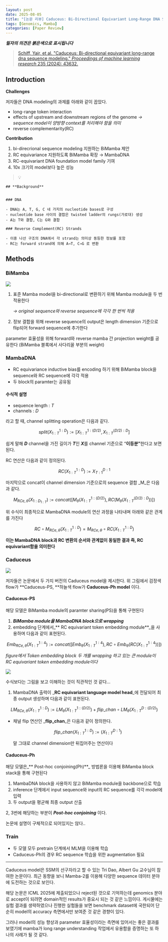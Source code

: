 ```yaml
---
layout: post
date: 2025-08-05
title: "[논문 리뷰] Caduceus: Bi-Directional Equivariant Long-Range DNA Sequence Modeling"
tags: [Genomics, Mamba]
categories: [Paper Review]
---
```


<span class="notion-red">_**필자의 의견은 붉은색으로 표시됩니다**_</span>


> [Schiff, Yair, et al. "Caduceus: Bi-directional equivariant long-range dna sequence modeling." ](https://pmc.ncbi.nlm.nih.gov/articles/PMC12189541/)[_Proceedings of machine learning research_](https://pmc.ncbi.nlm.nih.gov/articles/PMC12189541/)[ 235 (2024): 43632.](https://pmc.ncbi.nlm.nih.gov/articles/PMC12189541/)



## Introduction


**Challenges**


저자들은 DNA modeling의 과제를 아래와 같이 꼽았다.

- long-range token interaction
- effects of upstream and downstream regions of the genome 
_→ sequence model이 양방향 context를 처리해야 함을 의미_
- reverse complementarity(RC)

**Contribution**

1. bi-direcrional sequence modeling 지원하는 BiMamba 제안
1. RC equivariance 지원하도록 BiMamba 확장 → MambaDNA
1. RC-equivariant DNA foundation model family 기여
1. 10x 크기의 model보다 높은 성능

> 💡 


	## **Background**


	### DNA

	- DNA는 A, T, G, C 네 가지의 nucleotide bases로 구성
	- nucleotide base 사이의 결합은 twisted ladder의 rungs(가로대) 생성
	- A는 T와 결합, C는 G와 결합

	### Reverse Complement(RC) Strands

	- 이중 나선 구조의 DNA에서 각 strand는 의미상 동등한 정보를 포함
	- RC는 forward strand에 의해 A→T, C→G 로 변환


## Methods



### BiMamba


![](https://prod-files-secure.s3.us-west-2.amazonaws.com/542b861c-36a8-4051-84e5-8804b6728dba/2c247d59-7815-4980-99f0-8f0d21f445a7/image.png?X-Amz-Algorithm=AWS4-HMAC-SHA256&X-Amz-Content-Sha256=UNSIGNED-PAYLOAD&X-Amz-Credential=ASIAZI2LB466YGPFXKB7%2F20250918%2Fus-west-2%2Fs3%2Faws4_request&X-Amz-Date=20250918T220112Z&X-Amz-Expires=3600&X-Amz-Security-Token=IQoJb3JpZ2luX2VjEEkaCXVzLXdlc3QtMiJHMEUCIFIo1HVHRnSyJECVDkXRzAKPLCJ9l1YvvVbTUT%2BmLY8kAiEAwi9ajl5dV3FdRAqEU17tQfp%2BWaiK9LWBtd0K24SSY%2FYqiAQIwv%2F%2F%2F%2F%2F%2F%2F%2F%2F%2FARAAGgw2Mzc0MjMxODM4MDUiDNqvoy7XPNsI334N7SrcAzb%2BY%2B2oG%2FV9mPRYNETwErwsTljaF9Fw5iuEsP73CzVzhKNkzob3CLWoZwh%2Fr%2BCSW5oCCActgOkJsn2ZR3qewYX%2F39ZbiHn6OudujhWH1utL2hcHx717lqYjn1WIPh0gLhCADXQOfHwVrc%2FdeseD%2FdEV3bO8SHvum6xHWvYiVFiNNPIHZkFupiV50m71IYSLJm372dX7FQVGAkUEQZsP5kKs32%2BTG%2FufLHQY6LYxJtG21aDmTZgmJFEz%2BVCGvp2RJpx%2BC3eSBv9Qvo5TieTa%2FOl4QjjoUtnyJsARW8g9jfx4cJ7EyalyLmEG06lsHZkxO87niZ9EklyGfqiDA17dNHsS5y7Lq7s98Z1mXmt1QF2M2UUdSK7iVmk%2FfxGwMQqGxCyNSmGxPccGdYapSWgYh4qXkHDGJMpR271aDxqRL173uhi0lX36iZ7SN%2FFsD%2FtcyCY8UdpZFQDl%2BB8wyHad5pwWy7XZyqdMuHKvOPuDriWBzxxKVGfVQYIpZbS2j7YNvhZas0EcOJFhUAQqpD9oHmmyrz72KRqCWtXaevYxRt3MUkKictpMyN6nyFoRwHzMG5OAUjc3W%2B5%2BTfAM%2BVbUZAxNz8T%2BMb9Ofiq6WhmVim%2Bo0bx0YTBWBV2Vo2%2B6MPP5sMYGOqUBL5AUNsXuepZBHldr%2BLsUWlBFJRS%2Fhjs7WQplCKcWPRF4sh3atT6bJ9V2SsGS%2FrR9gZQwT4g7Gub6wx6VOPSM0ggogw7IvfNA%2BRpzBnPZyy756jfVwaXg0AgZSidHhTIv7O3aiKs2FCL2SPTQXTjqFave%2Br4f4xMg1iAX%2BeAdUpHHji%2FzTY1q0IN%2BFPQuKJrTAd1ejv9H0KBp6L%2BHpDQMW1q4x7AA&X-Amz-Signature=0db6b9d985dcbc481ba746a290bbde80ee2327f00d3f5947ebebce705a0cd143&X-Amz-SignedHeaders=host&x-amz-checksum-mode=ENABLED&x-id=GetObject)

1. 표준 Mamba model을 bi-directional로 변환하기 위해 Mamba module을 두 번 적용한다

	_→ original sequence와 reverse sequence에 각각 한 번씩 적용_

1. 정보 결합을 위해 reverse sequence의 output은 length dimension 기준으로 flip되어 forward sequence에 추가한다

parameter 효율성을 위해 forward와 reverse mamba 간 projection weight를 공유한다 (BiMamba 블록에서 사다리꼴 부분의 weight)



### MambaDNA

- RC equivariance inductive bias를 encoding 하기 위해 BiMamba block을 sequence와 RC sequence에 각각 적용
- 두 block의 paramter는 공유됨


#### 수식적 설명

- sequence length : _T_
- channels : _D_

라고 할 때,  channel splitting operation은 다음과 같다.


$$
split(X^{1:D}_{1:T}):=[X^{1:(D/2)}_{1:T},X^{(D/2):D}_{1:T}]
$$


<span class="notion-red">쉽게 말해 </span><span class="notion-red">_**D**_</span><span class="notion-red"> channel을 가진 길이가 </span><span class="notion-red">_**T**_</span><span class="notion-red">인 </span><span class="notion-red">_**X**_</span><span class="notion-red">를 channel 기준으로 “</span><span class="notion-red">**이등분”**</span><span class="notion-red">한다고 보면 된다.</span>


RC 연산은 다음과 같이 정의된다.


$$
RC(X^{1:D}_{1:T}):=X^{D:1}_{T:1}
$$


마지막으로 concat이 channel dimension 기준으로의 sequence 결합 _M_은 다음과 같다.


$$
M_{RCe,\theta}(X_{1:D_{1:T}}):=concat([M_{\theta}(X^{1:(D/2)}_{1:T}),RC(M_{\theta}(X^{(D/2):D}_{1:T}))])
$$


위 수식이 최종적으로 MambaDNA module의 연산 과정을 나타내며 아래와 같은 관계를 가진다


$$
RC\circ M_{RCe,\theta}(X^{1:D}_{1:T}) = M_{RCe,\theta} \circ RC(X^{1:D}_{1:T})
$$


**이는 MambaDNA block과 RC 변환의 순서와 관계없이 동일한 결과 즉, RC equivariant함을 의미한다**



### Caduceus


![](https://prod-files-secure.s3.us-west-2.amazonaws.com/542b861c-36a8-4051-84e5-8804b6728dba/f94a60d7-8145-473b-aef9-7c68d3ec604a/image.png?X-Amz-Algorithm=AWS4-HMAC-SHA256&X-Amz-Content-Sha256=UNSIGNED-PAYLOAD&X-Amz-Credential=ASIAZI2LB466YGPFXKB7%2F20250918%2Fus-west-2%2Fs3%2Faws4_request&X-Amz-Date=20250918T220113Z&X-Amz-Expires=3600&X-Amz-Security-Token=IQoJb3JpZ2luX2VjEEkaCXVzLXdlc3QtMiJHMEUCIFIo1HVHRnSyJECVDkXRzAKPLCJ9l1YvvVbTUT%2BmLY8kAiEAwi9ajl5dV3FdRAqEU17tQfp%2BWaiK9LWBtd0K24SSY%2FYqiAQIwv%2F%2F%2F%2F%2F%2F%2F%2F%2F%2FARAAGgw2Mzc0MjMxODM4MDUiDNqvoy7XPNsI334N7SrcAzb%2BY%2B2oG%2FV9mPRYNETwErwsTljaF9Fw5iuEsP73CzVzhKNkzob3CLWoZwh%2Fr%2BCSW5oCCActgOkJsn2ZR3qewYX%2F39ZbiHn6OudujhWH1utL2hcHx717lqYjn1WIPh0gLhCADXQOfHwVrc%2FdeseD%2FdEV3bO8SHvum6xHWvYiVFiNNPIHZkFupiV50m71IYSLJm372dX7FQVGAkUEQZsP5kKs32%2BTG%2FufLHQY6LYxJtG21aDmTZgmJFEz%2BVCGvp2RJpx%2BC3eSBv9Qvo5TieTa%2FOl4QjjoUtnyJsARW8g9jfx4cJ7EyalyLmEG06lsHZkxO87niZ9EklyGfqiDA17dNHsS5y7Lq7s98Z1mXmt1QF2M2UUdSK7iVmk%2FfxGwMQqGxCyNSmGxPccGdYapSWgYh4qXkHDGJMpR271aDxqRL173uhi0lX36iZ7SN%2FFsD%2FtcyCY8UdpZFQDl%2BB8wyHad5pwWy7XZyqdMuHKvOPuDriWBzxxKVGfVQYIpZbS2j7YNvhZas0EcOJFhUAQqpD9oHmmyrz72KRqCWtXaevYxRt3MUkKictpMyN6nyFoRwHzMG5OAUjc3W%2B5%2BTfAM%2BVbUZAxNz8T%2BMb9Ofiq6WhmVim%2Bo0bx0YTBWBV2Vo2%2B6MPP5sMYGOqUBL5AUNsXuepZBHldr%2BLsUWlBFJRS%2Fhjs7WQplCKcWPRF4sh3atT6bJ9V2SsGS%2FrR9gZQwT4g7Gub6wx6VOPSM0ggogw7IvfNA%2BRpzBnPZyy756jfVwaXg0AgZSidHhTIv7O3aiKs2FCL2SPTQXTjqFave%2Br4f4xMg1iAX%2BeAdUpHHji%2FzTY1q0IN%2BFPQuKJrTAd1ejv9H0KBp6L%2BHpDQMW1q4x7AA&X-Amz-Signature=80f793d5fe39bf0a904e92556dab6743f99705a9c69fad5e390ce32e545bd752&X-Amz-SignedHeaders=host&x-amz-checksum-mode=ENABLED&x-id=GetObject)


저자들은 논문에서 두 가지 버전의 Caduceus model을 제시한다. 위 그림에서 검정색 flow가 **Caduceus-PS, **하늘색 flow가 **Caduceus-Ph model** 이다.



#### Caduceus-PS


해당 모델은 BiMamba module의 paramter sharing(PS)을 통해 구현된다

1. _**BiMamba module을 MambaDNA block으로 wrapping**_
1. embedding 단계에서_** RC equivariant token embedding module**_을 사용하며 다음과 같이 표현된다.

$$
Emb_{RCe,\theta}(X^{1:4}_{1:T}):=concat([Emb_{\theta}(X^{1:4}_{1:T}),RC \circ Emb_{\theta}(RC(X^{1:4}_{1:T}))])
$$


_figure에서 Token embedding block 두 개를 wrapping 하고 있는 큰 module이 RC equivariant token embedding module이다_


![](https://prod-files-secure.s3.us-west-2.amazonaws.com/542b861c-36a8-4051-84e5-8804b6728dba/b175e4da-71eb-4e91-8c23-a06dabe673c9/image.png?X-Amz-Algorithm=AWS4-HMAC-SHA256&X-Amz-Content-Sha256=UNSIGNED-PAYLOAD&X-Amz-Credential=ASIAZI2LB466YGPFXKB7%2F20250918%2Fus-west-2%2Fs3%2Faws4_request&X-Amz-Date=20250918T220113Z&X-Amz-Expires=3600&X-Amz-Security-Token=IQoJb3JpZ2luX2VjEEkaCXVzLXdlc3QtMiJHMEUCIFIo1HVHRnSyJECVDkXRzAKPLCJ9l1YvvVbTUT%2BmLY8kAiEAwi9ajl5dV3FdRAqEU17tQfp%2BWaiK9LWBtd0K24SSY%2FYqiAQIwv%2F%2F%2F%2F%2F%2F%2F%2F%2F%2FARAAGgw2Mzc0MjMxODM4MDUiDNqvoy7XPNsI334N7SrcAzb%2BY%2B2oG%2FV9mPRYNETwErwsTljaF9Fw5iuEsP73CzVzhKNkzob3CLWoZwh%2Fr%2BCSW5oCCActgOkJsn2ZR3qewYX%2F39ZbiHn6OudujhWH1utL2hcHx717lqYjn1WIPh0gLhCADXQOfHwVrc%2FdeseD%2FdEV3bO8SHvum6xHWvYiVFiNNPIHZkFupiV50m71IYSLJm372dX7FQVGAkUEQZsP5kKs32%2BTG%2FufLHQY6LYxJtG21aDmTZgmJFEz%2BVCGvp2RJpx%2BC3eSBv9Qvo5TieTa%2FOl4QjjoUtnyJsARW8g9jfx4cJ7EyalyLmEG06lsHZkxO87niZ9EklyGfqiDA17dNHsS5y7Lq7s98Z1mXmt1QF2M2UUdSK7iVmk%2FfxGwMQqGxCyNSmGxPccGdYapSWgYh4qXkHDGJMpR271aDxqRL173uhi0lX36iZ7SN%2FFsD%2FtcyCY8UdpZFQDl%2BB8wyHad5pwWy7XZyqdMuHKvOPuDriWBzxxKVGfVQYIpZbS2j7YNvhZas0EcOJFhUAQqpD9oHmmyrz72KRqCWtXaevYxRt3MUkKictpMyN6nyFoRwHzMG5OAUjc3W%2B5%2BTfAM%2BVbUZAxNz8T%2BMb9Ofiq6WhmVim%2Bo0bx0YTBWBV2Vo2%2B6MPP5sMYGOqUBL5AUNsXuepZBHldr%2BLsUWlBFJRS%2Fhjs7WQplCKcWPRF4sh3atT6bJ9V2SsGS%2FrR9gZQwT4g7Gub6wx6VOPSM0ggogw7IvfNA%2BRpzBnPZyy756jfVwaXg0AgZSidHhTIv7O3aiKs2FCL2SPTQXTjqFave%2Br4f4xMg1iAX%2BeAdUpHHji%2FzTY1q0IN%2BFPQuKJrTAd1ejv9H0KBp6L%2BHpDQMW1q4x7AA&X-Amz-Signature=d745a9ae8e551f26f01657c12a03503589ee33f71179d127c17f4ce22ef87c5c&X-Amz-SignedHeaders=host&x-amz-checksum-mode=ENABLED&x-id=GetObject)


<span class="notion-red">수식보다는 그림을 보고 이해하는 것이 직관적인 것 같다…</span>

1. MambaDNA 출력이 _**RC equivariant language model head**_에 전달되어 최종 output 생성하며 다음과 같이 표현된다.

$$
LM_{RCe,\theta}(X^{1:D}_{1:T}):= LM_{\theta}(X^{1:(D/2)}_{1:T})+flip\_chan\circ LM_{\theta}(X^{D:(D/2)}_{1:T})
$$

- 채널 flip 연산인 _**flip\_chan**_은 다음과 같이 정의한다.

	$$
	flip\_chan(X^{1:D}_{1:T}):=(X^{D:1}_{1:T})
	$$


	말 그대로 channel dimension만 뒤집어주는 연산이다



#### Caduceus-Ph


해당 모델은_** Post-hoc conjoining(Ph)**_ 방법론을 이용해 BiMamba block stack을 통해 구현된다

1. MambaDNA block을 사용하지 않고 BiMamba module을 backbone으로 학습
1. inference 단계에서 input sequence와 input의 RC sequence를 각각 model에 입력
1. 두 output을 평균해 최종 output 산출

2, 3번에 해당하는 부분이 _**Post-hoc conjoining**_ 이다.


<span class="notion-red">논문에 설명이 구체적으로 되어있지는 않다..</span>



### Train

- 두 모델 모두 pretrain 단계에서 MLM을 이용해 학습
- Caduceus-Ph의 경우 RC sequence 학습을 위한 augmentation 필요

---


<span class="notion-red">Caduceus model은 SSM의 선구자라고 할 수 있는 Tri Dao, Albert Gu 교수님이 참여한 논문이다. 최근 동향을 보니 Mamba-2를 이용해 다양한 sequence 데이터 분야에 도전하는 것으로 보인다.</span>


<span class="notion-red">해당 논문은 ICML 2025에 제출되었으나 reject된 것으로 기억하는데 genomics 분야로 accept이 되려면 domain적인 results가 중요시 되는 것 같은 느낌이다. 게시물에는 실험 결과를 생략하였으나 진행한 실험들을 보면 benchmark dataset에 국한되어 단순히 model의 accuracy 측면에서만 보여준 것 같은 경향이 있다.</span>


<span class="notion-red">그러나 model의 성능 향상과 parameter 효율성이라는 측면에 있어서는 좋은 결과를 보였기에 mamba가 long range understanding 작업에서 유용함을 증명하는 또 하나의 사례가 될 것 같다.</span>

